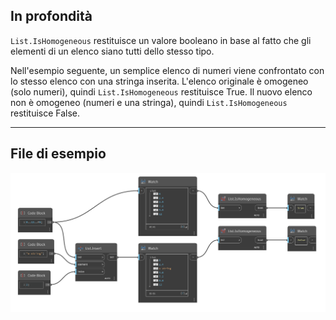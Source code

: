 ## In profondità
`List.IsHomogeneous` restituisce un valore booleano in base al fatto che gli elementi di un elenco siano tutti dello stesso tipo.

Nell'esempio seguente, un semplice elenco di numeri viene confrontato con lo stesso elenco con una stringa inserita. L'elenco originale è omogeneo (solo numeri), quindi `List.IsHomogeneous` restituisce True. Il nuovo elenco non è omogeneo (numeri e una stringa), quindi `List.IsHomogeneous` restituisce False.
___
## File di esempio

![List.IsHomogeneous](./DSCore.List.IsHomogeneous_img.jpg)
